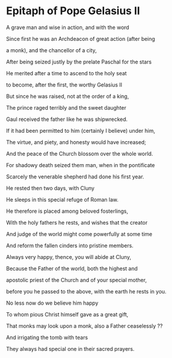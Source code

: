 # Epitaph of Pope Gelasius II

A grave man and wise in action, and with the word

Since first he was an Archdeacon of great action \(after being 

a monk\), and the chancellor of a city,

After being seized justly by the prelate Paschal for the stars

He merited after a time to ascend to the holy seat

to become, after the first, the worthy Gelasius II

But since he was raised, not at the order of a king,

The prince raged terribly and the sweet daughter

Gaul received the father like he was shipwrecked.

If it had been permitted to him \(certainly I believe\) under him, 

The virtue, and piety, and honesty would have increased;

And the peace of the Church blossom over the whole world. 

For shadowy death seized them man, when in the pontificate

Scarcely the venerable shepherd had done his first year.

He rested then two days, with Cluny

He sleeps in this special refuge of Roman law.

He therefore is placed among beloved fosterlings,

With the holy fathers he rests, and wishes that the creator 

And judge of the world might come powerfully at some time

And reform the fallen cinders into pristine members.

Always very happy, thence, you will abide at Cluny,

Because the Father of the world, both the highest and 

apostolic priest of the Church and of your special mother, 

before you he passed to the above, with the earth he rests in you.

No less now do we believe him happy

To whom pious Christ himself gave as a great gift,

That monks may look upon a monk, also a Father ceaselessly ??

And irrigating the tomb with tears

They always had special one in their sacred prayers.

